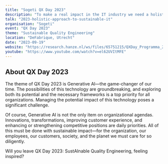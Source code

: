 ```yaml
---
title: "Sogeti QX Day 2023"
description: "To make a real impact in the IT industry we need a holistic approach to sustainable IT."
talk: "2023-holistic-approach-to-sustainable-it"
organisation: "Sogeti"
event: "QX Day 2023"
theme: "Sustainable Quality Engineering"
location: "DeFabrique, Utrecht"
date: "2023-09-19"
website: "https://research.hanze.nl/ws/files/65751215/QXDay_Programma_2023-dag.pdf"
youtube: "https://www.youtube.com/watch?v=el62UVItMFE"
---
```


## About QX Day 2023

The theme of QX Day 2023 is Generative AI—the game-changer of our time. The possibilities of this technology are groundbreaking, and exploring both its potential and the necessary frameworks is a top priority for all organizations. Managing the potential impact of this technology poses a significant challenge.

Of course, Generative AI is not the only item on organizational agendas. Innovations, transformations, improving customer experience, and enhancing or strengthening competitive positions are daily priorities. All of this must be done with sustainable impact—for the organization, our employees, our customers, society, and the planet we must care for so diligently.

Will you leave QX Day 2023: SustAInable Quality Engineering, feeling inspired?
